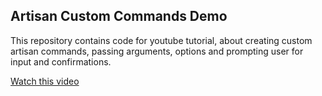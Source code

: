 ## Artisan Custom Commands Demo

This repository contains code for youtube tutorial, about creating custom artisan commands, passing arguments, options and prompting user for input and confirmations.

[Watch this video](https://www.youtube.com/watch?v=eUAFxujMLLg)
